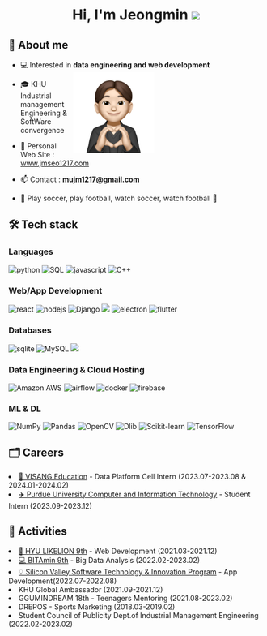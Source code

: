 <h1 align="center">Hi, I'm Jeongmin <img width="30px" src="https://raw.githubusercontent.com/iampavangandhi/iampavangandhi/master/gifs/Hi.gif"></h1>
<h2>🎤 About me</h2>

- 💻 Interested in **data engineering and web development** <img align="right" style="width:10rem; height:auto; margin-right:45%" src="https://github.com/jeongmin1217/jeongmin1217/blob/main/jeongmin.png"/>

- 🎓 KHU Industrial management Engineering & SoftWare convergence

- 📌 Personal Web Site : <a href="https://www.jmseo1217.com/" rel="noopener noreferrer" target="_blank">www.jmseo1217.com</a>

- 📫 Contact : **mujm1217@gmail.com**

- 💜 Play soccer, play football, watch soccer, watch football 💜

<h2>🛠 Tech stack</h2>
<h3>Languages</h3>
<p>
     <img src="http://img.shields.io/badge/-Python-3776AB?style=for-the-badge&logo=python&logoColor=ffffff" alt = "python"/>
     <img alt="SQL" src="https://img.shields.io/badge/SQL%20-%23025E8C.svg?style=for-the-badge&logo=amazon-dynamodb&logoColor=white">
     <img src="https://img.shields.io/badge/Javascript-F7DF1E.svg?style=for-the-badge&logo=javascript&logoColor=white" alt="javascript"/>
     <img src="https://img.shields.io/badge/C++%20-%2300599C.svg?style=for-the-badge&logo=c%2B%2B&logoColor=white" alt="C++"></a>
</p>

<h3>Web/App Development</h3>
<p>
    <img src="https://img.shields.io/badge/reactjs-61DAFB.svg?style=for-the-badge&logo=react&logoColor=white" alt="react"/>
    <img src="https://img.shields.io/badge/node.js-339933.svg?style=for-the-badge&logo=nodedotjs&logoColor=white" alt="nodejs"/>
    <img alt="Django" src="https://img.shields.io/badge/Django-092E20?style=for-the-badge&logo=django&logoColor=white">
     <img src="https://img.shields.io/badge/TailwindCSS-06B6D4?style=for-the-badge&logo=tailwindcss&logoColor=white">
    <img src="https://img.shields.io/badge/-Electron-000?style=for-the-badge&logo=Electron&logoColor=white" alt="electron"/>
    <img src="https://img.shields.io/badge/Flutter-02569B?style=for-the-badge&logo=flutter&logoColor=white" alt="flutter"/>
</p>

<h3>Databases</h3>
<p>
    <img src="https://img.shields.io/badge/sqlite-003B57.svg?style=for-the-badge&logo=sqlite&logoColor=white" alt="sqlite"/>
    <img alt="MySQL" src="https://img.shields.io/badge/MySQL-00000F?style=for-the-badge&logo=mysql&logoColor=white">
     <img src="https://img.shields.io/badge/PostgreSQL-4169E1?style=for-the-badge&logo=postgresql&logoColor=white">
</p>

<h3>Data Engineering & Cloud Hosting</h3>
<p>
     <img alt="Amazon AWS" src = "https://img.shields.io/badge/-Amazon%20AWS-000?style=for-the-badge&logo=amazon-aws">
     <img src="https://img.shields.io/badge/Airflow-017CEE?style=for-the-badge&logo=Apache%20Airflow&logoColor=white" alt="airflow"/>
     <img src="https://img.shields.io/badge/docker-%230db7ed.svg?style=for-the-badge&logo=docker&logoColor=white" alt="docker"/>
     <img src="https://img.shields.io/badge/firebase-FFCA28.svg?style=for-the-badge&logo=firebase&logoColor=white" alt="firebase"/>
</p>

<h3>ML & DL</h3>
<p>
    <img alt="NumPy" src="https://img.shields.io/badge/Numpy%20-%23013243.svg?style=for-the-badge&logo=numpy&logoColor=white">
    <img alt="Pandas" src="https://img.shields.io/badge/Pandas%20-%23150458.svg?style=for-the-badge&logo=pandas&logoColor=white">
     <img alt="OpenCV" src="https://img.shields.io/badge/-OpenCV-05122A?style=for-the-badge&logo=opencv&logoColor=white">
     <img alt="Dlib" src="https://img.shields.io/badge/dlib-009639.svg?style=for-the-badge&logo=dlib&logoColor=white">
     <img alt="Scikit-learn" src="https://img.shields.io/badge/scikit_learn-F7931E?style=for-the-badge&logo=scikit-learn&logoColor=white">
     <img alt="TensorFlow" src="https://img.shields.io/badge/TensorFlow%20-%23FF6F00.svg?style=for-the-badge&logo=TensorFlow&logoColor=white">
</p>

<h2>🗂️ Careers</h2>
<li><a href="https://github.com/jeongmin1217/Visang-Education-Data-Platform-Cell-Review">🏢 VISANG Education</a> - Data Platform Cell Intern (2023.07-2023.08 & 2024.01-2024.02)<br/></li>
<li><a href="https://github.com/Healthcare-of-Things">✈️ Purdue University Computer and Information Technology</a> - Student Intern (2023.09-2023.12)<br/></li>
<h2>📝 Activities</h2>
<li><a href="https://github.com/jeongmin1217/Local-People">🐯 HYU LIKELION 9th</a> - Web Development (2021.03-2021.12)<br/></li>
<li><a href="https://github.com/Bitamin9">💻 BITAmin 9th</a> - Big Data Analysis (2022.02-2023.02)<br/></li>
<li><a href="https://github.com/MashUP-MOA/moa">💡 Silicon Valley Software Technology & Innovation Program</a> - App Development(2022.07-2022.08)<br/></li>
<li>KHU Global Ambassador (2021.09-2021.12)<br/></li>
<li>GGUMINDREAM 18th - Teenagers Mentoring (2021.08-2023.02)<br/></li>
<li>DREPOS - Sports Marketing (2018.03-2019.02)<br/></li>
<li>Student Council of Publicity Dept.of Industrial Management Engineering (2022.02-2023.02)<br/></li>

<!-- ![Top Langs](https://github-readme-stats.vercel.app/api/top-langs/?username=jeongmin1217&layout=default&theme=gotham&hide=html&hide_border=true&card_width=330)
 -->
